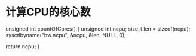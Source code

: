 #  计算CPU的核心数
unsigned int countOfCores() {
  unsigned int ncpu;
  size_t len = sizeof(ncpu);
  sysctlbyname("hw.ncpu", &ncpu, &len, NULL, 0);
  
  return ncpu;
}

